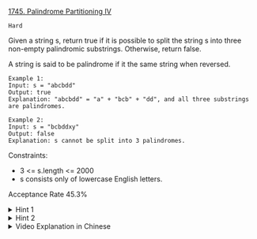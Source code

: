 [1745. Palindrome Partitioning IV](https://leetcode.com/problems/palindrome-partitioning-iv/)

`Hard`

Given a string s, return true if it is possible to split the string s into three non-empty palindromic substrings. Otherwise, return false.​​​​​

A string is said to be palindrome if it the same string when reversed.

```
Example 1:
Input: s = "abcbdd"
Output: true
Explanation: "abcbdd" = "a" + "bcb" + "dd", and all three substrings are palindromes.

Example 2:
Input: s = "bcbddxy"
Output: false
Explanation: s cannot be split into 3 palindromes.
``` 

Constraints:

- 3 <= s.length <= 2000
- s​​​​​​ consists only of lowercase English letters.

Acceptance Rate
45.3%

<details>
<summary>Hint 1</summary>

Preprocess checking palindromes in O(1)

</details>

<details>
<summary>Hint 2</summary>

Note that one string is a prefix and another one is a suffix you can try brute forcing the rest

</details>

<details>
<summary>Video Explanation in Chinese</summary>

[HuifengGuan](https://www.youtube.com/watch?v=fBxGmOLmlyU)
</details>